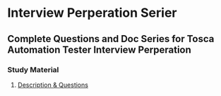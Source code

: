 # Interview Perperation Serier 

## Complete Questions and Doc Series for Tosca Automation Tester Interview Perperation 


### Study Material 

1. [Description & Questions ](https://app.eraser.io/workspace/ZEBQdIatuq3w48S9UUJe?origin=share)


